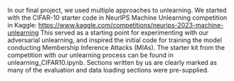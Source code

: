 In our final project, we used multiple approaches to unlearning. We started with the CIFAR-10 starter code in NeurIPS Machine Unlearning competition in Kaggle: https://www.kaggle.com/competitions/neurips-2023-machine-unlearning
This served as a starting point for experimenting with our adversarial unlearning, and inspired the initial code for training the model conducting Membership Inference Attacks (MIAs). The starter kit from the competition
with our unlearning process can be found in unlearning_CIFAR10.ipynb. Sections written by us are clearly marked as many of the evaluation and data loading sections were pre-supplied. 

